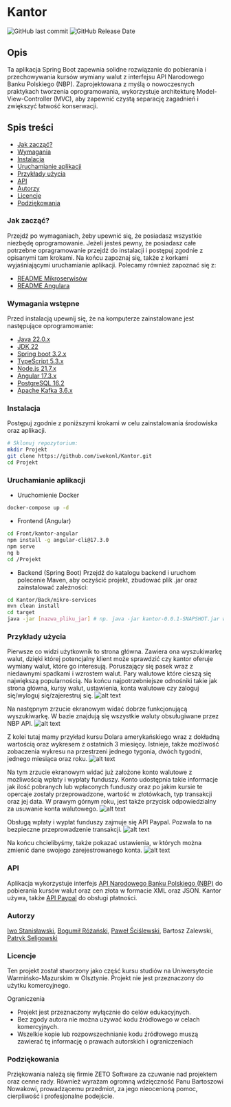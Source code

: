 # Kantor


![GitHub last commit](https://img.shields.io/github/last-commit/iwokonl/Kantor)   ![GitHub Release Date](https://img.shields.io/github/release-date/Iwokonl/Kantor)


## Opis
Ta aplikacja Spring Boot zapewnia solidne rozwiązanie do pobierania i przechowywania kursów wymiany walut z interfejsu API Narodowego Banku Polskiego (NBP). Zaprojektowana z myślą o nowoczesnych praktykach tworzenia oprogramowania, wykorzystuje architekturę Model-View-Controller (MVC), aby zapewnić czystą separację zagadnień i zwiększyć łatwość konserwacji.



## Spis treści

- [Jak zacząć?](#Jak-zacząć?) 
- [Wymagania](#prerequisites)
- [Instalacja](#Instalacja)
- [Uruchamianie aplikacji](#running-the-application) 
- [Przykłady użycia](#Przykłady-użycia) 
- [API](#api)
- [Autorzy](#authors) 
- [Licencje](#license) 
- [Podziękowania](#podzienkowania) 

### Jak zacząć?
Przejdź po wymaganiach, żeby upewnić się, że posiadasz wszystkie niezbędę oprogramowanie. Jeżeli jesteś pewny, że posiadasz całe potrzebne opragramowanie przejdź do instalacji i postępuj zgodnie z opisanymi tam krokami. Na końcu zapoznaj się, także z korkami wyjaśniającymi uruchamianie aplikacji. Polecamy również zapoznać się z:
- [README Mikroserwisów](https://github.com/iwokonl/Kantor/tree/main/Back/micro-services)
- [README Angulara](https://github.com/iwokonl/Kantor/tree/main/Front/kantor-angular)
### Wymagania wstępne


Przed instalacją upewnij się, że na komputerze zainstalowane jest następujące oprogramowanie:
- [Java 22.0.x](https://jdk.java.net/22/)
- [JDK 22](https://www.oracle.com/java/technologies/downloads/#java22)
- [Spring boot 3.2.x](https://start.spring.io)
- [TypeScript 5.3.x](https://www.typescriptlang.org/download)
- [Node.js 21.7.x](https://nodejs.org/en/download/prebuilt-installer)
- [Angular 17.3.x](https://www.npmjs.com/package/@angular/cli?activeTab=versions)
- [PostgreSQL 16.2](https://www.postgresql.org/download/)
- [Apache Kafka 3.6.x](https://kafka.apache.org/downloads)


### Instalacja

Postępuj zgodnie z poniższymi krokami w celu zainstalowania środowiska oraz aplikacji.

```bash
# Sklonuj repozytorium:
mkdir Projekt
git clone https://github.com/iwokonl/Kantor.git
cd Projekt
```
### Uruchamianie aplikacji

- Uruchomienie Docker
```bash
docker-compose up -d
```

- Frontend (Angular)
```bash
cd Front/kantor-angular
npm install -g angular-cli@17.3.0
npm serve
ng b
cd /Projekt
```
- Backend (Spring Boot)
Przejdź do katalogu backend i uruchom polecenie Maven, aby oczyścić projekt, zbudować plik .jar oraz zainstalować zależności:
```bash
cd Kantor/Back/mikro-services
mvn clean install
cd target
java -jar [nazwa_pliku_jar] # np. java -jar kantor-0.0.1-SNAPSHOT.jar w Target. Kolejność uruchamiania mikroserwisów jest określona w README.MD w ms.
```



### Przykłady użycia
Pierwsze co widzi użytkownik to strona główna. Zawiera ona wyszukiwarkę walut, dzięki której potencjalny klient może sprawdzić czy kantor oferuje wymiany walut, które go interesują. Poruszający się pasek wraz z niedawnymi spadkami i wzrostem walut. Pary walutowe które cieszą się największą popularnością. Na końcu najpotrzebniejsze odnośniki takie jak strona główna, kursy walut, ustawienia, konta walutowe czy zaloguj się/wyloguj się/zajerestruj się.
![alt text](https://github.com/Patryk920n/Patryk/blob/main/1.png?raw=true)

Na następnym zrzucie ekranowym widać dobrze funkcjonującą wyszukiwarkę. W bazie znajdują się wszystkie waluty obsuługiwane przez NBP API.
![alt text](https://github.com/Patryk920n/Patryk/blob/main/2.png?raw=true)

Z kolei tutaj mamy przykład kursu Dolara amerykańskiego wraz z dokładną wartością oraz wykresem z ostatnich 3 miesięcy. Istnieje, także możliwość zobaczenia wykresu na przestrzeni jednego tygonia, dwóch tygodni, jednego miesiąca oraz roku.
![alt text](https://github.com/Patryk920n/Patryk/blob/main/3.png?raw=true)

Na tym zrzucie ekranowym widać już założone konto walutowe z możliwością wpłaty i wypłaty funduszy. Konto udostępnia takie informacje jak ilość pobranych lub wpłaconych funduszy oraz po jakim kursie te opercaje zostały przeprowadzone, wartość w złotówkach, typ transakcji oraz jej data. W prawym górnym roku, jest także przycisk odpowiedzialny za usuwanie konta walutowego.
![alt text](https://github.com/Patryk920n/Patryk/blob/main/5.png?raw=true)

Obsługą wpłaty i wypłat funduszy zajmuje się API Paypal. Pozwala to na bezpieczne przeprowadzenie transakcji.
![alt text](https://github.com/Patryk920n/Patryk/blob/main/6.png?raw=true)

Na końcu chcielibyśmy, także pokazać ustawienia, w których można zmienić dane swojego zarejestrowanego konta.
![alt text](https://github.com/Patryk920n/Patryk/blob/main/7.png?raw=true)

### API
Aplikacja wykorzystuje interfejs [API Narodowego Banku Polskiego (NBP)](https://api.nbp.pl) do pobierania kursów walut oraz cen złota w formacie XML oraz JSON.
Kantor używa, także [API Paypal](https://developer.paypal.com/api/rest/) do obsługi płatności.
### Autorzy
[Iwo Stanisławski](https://github.com/iwokonl/), [Bogumił Różański](https://github.com/brozanski), [Paweł Ściślewski](https://github.com/Zaikouu), Bartosz Zalewski, [Patryk Seligowski](https://github.com/Patryk920n)
### Licencje
Ten projekt został stworzony jako część kursu studiów na Uniwersytecie Warmińsko-Mazurskim w Olsztynie. Projekt nie jest przeznaczony do użytku komercyjnego.

Ograniczenia
- Projekt jest przeznaczony wyłącznie do celów edukacyjnych.
- Bez zgody autora nie można używać kodu źródłowego w celach komercyjnych.
- Wszelkie kopie lub rozpowszechnianie kodu źródłowego muszą zawierać tę    informację o prawach autorskich i ograniczeniach

### Podziękowania
Prziękowania należą się firmie ZETO Software za czuwanie nad projektem oraz cenne rady.
Również wyrażam ogromną wdzięczność Panu Bartoszowi Nowakowi, prowadzącemu przedmiot, za jego nieocenioną pomoc, cierpliwość i profesjonalne podejście.
